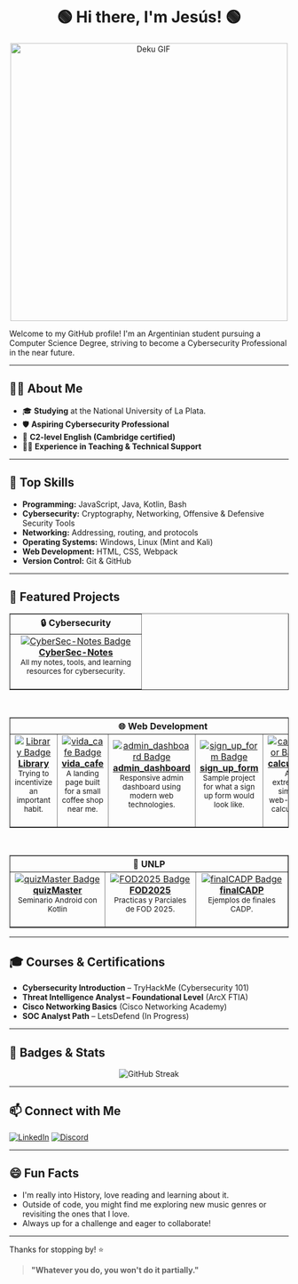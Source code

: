 <div align="center">
  
# 🟢 Hi there, I'm Jesús! 🟢

</div>

<p align="center">
  <img src="https://github.com/user-attachments/assets/3bd9745c-950d-4b57-874d-733796993c89" alt="Deku GIF" width="500"/>
</p>

Welcome to my GitHub profile!
I'm an Argentinian student pursuing a Computer Science Degree, striving to become a Cybersecurity Professional in the near future.

---

## 🧑‍💻 About Me

- 🎓 **Studying** at the National University of La Plata.
- 🛡️ **Aspiring Cybersecurity Professional**
- 📕 **C2-level English (Cambridge certified)**
- 👨‍🏫 **Experience in Teaching & Technical Support**

---

## 🔧 Top Skills

- **Programming:** JavaScript, Java, Kotlin, Bash
- **Cybersecurity:** Cryptography, Networking, Offensive & Defensive Security Tools
- **Networking:** Addressing, routing, and protocols
- **Operating Systems:** Windows, Linux (Mint and Kali)
- **Web Development:** HTML, CSS, Webpack
- **Version Control:** Git & GitHub

---

## 🚀 Featured Projects

<div align="center">

<!-- Cybersecurity Category -->
<table border="1">
  <thead>
    <tr>
      <th colspan="1" align="center"><b>🔒 Cybersecurity</b></th>
    </tr>
  </thead>
  <tr>
    <td align="center" width="220">
      <a href="https://github.com/sosarollie/CyberSec-Notes">
        <img src="https://img.shields.io/badge/CyberSec--Notes-Cybersecurity-blue?style=for-the-badge&logo=hackthebox&logoColor=white" alt="CyberSec-Notes Badge"/><br>
        <b>CyberSec-Notes</b>
      </a>
      <br>
      <sub>All my notes, tools, and learning resources for cybersecurity.</sub>
      <br><br>
    </td>
  </tr>
</table>
<br>

<!-- Web Development Category -->
<table border="1">
  <thead>
    <tr>
      <th colspan="5" align="center"><b>🌐 Web Development</b></th>
    </tr>
  </thead>
  <tr>
    <td align="center" width="220">
      <a href="https://github.com/sosarollie/library">
        <img src="https://img.shields.io/badge/Library-Reading Tracker-orange?style=for-the-badge&logo=bookstack&logoColor=white" alt="Library Badge"/><br>
        <b>Library</b>
      </a>
      <br>
      <sub> Trying to incentivize an important habit.</sub>
      <br><br>
    </td>
    <td align="center" width="220">
      <a href="https://github.com/sosarollie/vida_cafe">
        <img src="https://img.shields.io/badge/vida_cafe-Coffee Shop-brown?style=for-the-badge&logo=coffeescript&logoColor=white" alt="vida_cafe Badge"/><br>
        <b>vida_cafe</b>
      </a>
      <br>
      <sub>A landing page built for a small coffee shop near me.</sub>
      <br><br>
    </td>
    <td align="center" width="220">
      <a href="https://github.com/sosarollie/admin_dashboard">
        <img src="https://img.shields.io/badge/admin_dashboard-Admin Dashboard-007ec6?style=for-the-badge&logo=vercel&logoColor=white" alt="admin_dashboard Badge"/><br>
        <b>admin_dashboard</b>
      </a>
      <br>
      <sub>Responsive admin dashboard using modern web technologies.</sub>
      <br><br>
    </td>
    <td align="center" width="220">
      <a href="https://github.com/sosarollie/sign_up_form">
        <img src="https://img.shields.io/badge/sign_up_form-Sign Up Form-43a047?style=for-the-badge&logo=auth0&logoColor=white" alt="sign_up_form Badge"/><br>
        <b>sign_up_form</b>
      </a>
      <br>
      <sub>Sample project for what a sign up form would look like.</sub>
      <br><br>
    </td>
    <td align="center" width="220">
      <a href="https://github.com/sosarollie/calculator">
        <img src="https://img.shields.io/badge/calculator-Calculator-ff9800?style=for-the-badge&logo=calculator&logoColor=white" alt="calculator Badge"/><br>
        <b>calculator</b>
      </a>
      <br>
      <sub>An extremely simple web-based calculator. </sub>
      <br><br>
    </td>
  </tr>
</table>
<br>

<!-- UNLP Category -->
<table border="1">
  <thead>
    <tr>
      <th colspan="3" align="center"><b>🏫 UNLP </b></th>
    </tr>
  </thead>
  <tr>
    <td align="center" width="220">
      <a href="https://github.com/sosarollie/quizMaster">
        <img src="https://img.shields.io/badge/quizMaster-UNLP Project-6f42c1?style=for-the-badge&logo=github&logoColor=white" alt="quizMaster Badge"/><br>
        <b>quizMaster</b>
      </a>
      <br>
      <sub>Seminario Android con Kotlin</sub>
      <br><br>
    </td>
    <td align="center" width="220">
      <a href="https://github.com/sosarollie/FOD2025">
        <img src="https://img.shields.io/badge/FOD2025-UNLP Project-6f42c1?style=for-the-badge&logo=github&logoColor=white" alt="FOD2025 Badge"/><br>
        <b>FOD2025</b>
      </a>
      <br>
      <sub>Practicas y Parciales de FOD 2025.</sub>
      <br><br>
    </td>
    <td align="center" width="220">
      <a href="https://github.com/sosarollie/finalCADP">
        <img src="https://img.shields.io/badge/finalCADP-UNLP Project-6f42c1?style=for-the-badge&logo=github&logoColor=white" alt="finalCADP Badge"/><br>
        <b>finalCADP</b>
      </a>
      <br>
      <sub>Ejemplos de finales CADP.</sub>
      <br><br>
    </td>
  </tr>
</table>

</div>

---

## 🎓 Courses & Certifications

- **Cybersecurity Introduction** – TryHackMe (Cybersecurity 101)
- **Threat Intelligence Analyst – Foundational Level** (ArcX FTIA)
- **Cisco Networking Basics** (Cisco Networking Academy)
- **SOC Analyst Path** – LetsDefend (In Progress)

---

## 🏅 Badges & Stats

<div align="center">

<img src="https://github-readme-streak-stats.herokuapp.com/?user=sosarollie&theme=tokyonight" alt="GitHub Streak"/>

</div>

---

## 📫 Connect with Me

[![LinkedIn](https://img.shields.io/badge/LinkedIn-sosarollie-blue?style=flat&logo=linkedin)](https://www.linkedin.com/in/sosarollie/)
[![Discord](https://img.shields.io/badge/Discord-1praise-5865F2?style=flat&logo=discord&logoColor=white)](https://discord.com/)

---

## 😄 Fun Facts

- I'm really into History, love reading and learning about it.
- Outside of code, you might find me exploring new music genres or revisiting the ones that I love.
- Always up for a challenge and eager to collaborate!

---

Thanks for stopping by! ⭐️

> **"Whatever you do, you won't do it partially."**
